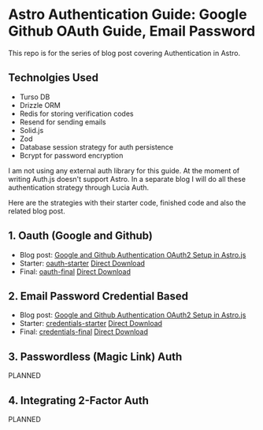 # Astro Authentication Guide: Google Github OAuth Guide, Email Password

This repo is for the series of blog post covering Authentication in Astro.

## Technolgies Used

- Turso DB
- Drizzle ORM
- Redis for storing verification codes
- Resend for sending emails
- Solid.js
- Zod
- Database session strategy for auth persistence
- Bcrypt for password encryption

I am not using any external auth library for this guide. At the moment of writing Auth.js doesn't support Astro. In a separate blog I will do all these authentication strategy through Lucia Auth.

Here are the strategies with their starter code, finished code and also the related blog post.

## 1. Oauth (Google and Github)

- Blog post: [Google and Github Authentication OAuth2 Setup in Astro.js](https://everythingcs.dev/blog/astro-js-auth-oauth-github-google-auth-guide/)
- Starter: [oauth-starter](https://github.com/ksjitendra18/astro-js-auth-oauth-passwordless-credentials/tree/oauth-starter)  [Direct Download](https://github.com/ksjitendra18/astro-js-auth-oauth-passwordless-credentials/archive/refs/heads/oauth-starter.zip)
- Final: [oauth-final](https://github.com/ksjitendra18/astro-js-auth-oauth-passwordless-credentials/tree/oauth-final)  [Direct Download](https://github.com/ksjitendra18/astro-js-auth-oauth-passwordless-credentials/archive/refs/heads/oauth-final.zip)

## 2. Email Password Credential Based

- Blog post: [Google and Github Authentication OAuth2 Setup in Astro.js](https://everythingcs.dev/blog/astro-js-email-password-credential-authentication/)
- Starter: [credentials-starter](https://github.com/ksjitendra18/astro-js-auth-oauth-passwordless-credentials/tree/credentials-starter)  [Direct Download](https://github.com/ksjitendra18/astro-js-auth-oauth-passwordless-credentials/archive/refs/heads/credentials-starter.zip)
- Final: [credentials-final](https://github.com/ksjitendra18/astro-js-auth-oauth-passwordless-credentials/tree/credentials-final)  [Direct Download](https://github.com/ksjitendra18/astro-js-auth-oauth-passwordless-credentials/archive/refs/heads/credentials-final.zip)

## 3. Passwordless (Magic Link) Auth

PLANNED

## 4. Integrating 2-Factor Auth

PLANNED
